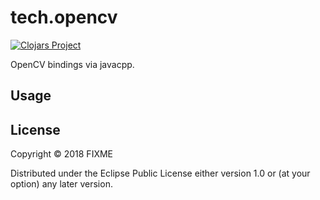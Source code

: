 # tech.opencv

[![Clojars Project](https://clojars.org/techascent/tech.opencv/latest-version.svg)](https://clojars.org/techascent/tech.opencv)

OpenCV bindings via javacpp.

## Usage


## License

Copyright © 2018 FIXME

Distributed under the Eclipse Public License either version 1.0 or (at
your option) any later version.
